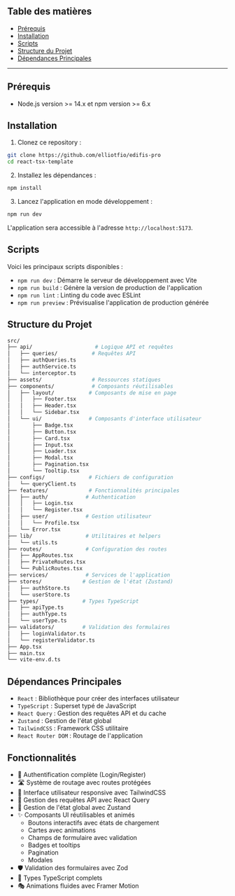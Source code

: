 ## Table des matières

- [Prérequis](#prérequis)
- [Installation](#installation)
- [Scripts](#scripts)
- [Structure du Projet](#structure-du-projet)
- [Dépendances Principales](#dépendances-principales)

---

## Prérequis

- Node.js version >= 14.x et npm version >= 6.x

## Installation

1. Clonez ce repository :
  ```bash
  git clone https://github.com/elliotfio/edifis-pro
  cd react-tsx-template
  ```

2. Installez les dépendances :
  ```bash
  npm install
  ```

3. Lancez l'application en mode développement :
  ```bash
  npm run dev
  ```

L'application sera accessible à l'adresse `http://localhost:5173`.

## Scripts

Voici les principaux scripts disponibles :

- `npm run dev` : Démarre le serveur de développement avec Vite
- `npm run build` : Génère la version de production de l'application
- `npm run lint` : Linting du code avec ESLint
- `npm run preview` : Prévisualise l'application de production générée

## Structure du Projet

```bash
src/
├── api/                    # Logique API et requêtes
│   ├── queries/           # Requêtes API
│   ├── authQueries.ts
│   ├── authService.ts
│   └── interceptor.ts
├── assets/                # Ressources statiques
├── components/            # Composants réutilisables
│   ├── layout/           # Composants de mise en page
│   │   ├── Footer.tsx
│   │   ├── Header.tsx
│   │   └── Sidebar.tsx
│   └── ui/               # Composants d'interface utilisateur
│       ├── Badge.tsx
│       ├── Button.tsx
│       ├── Card.tsx
│       ├── Input.tsx
│       ├── Loader.tsx
│       ├── Modal.tsx
│       ├── Pagination.tsx
│       └── Tooltip.tsx
├── configs/              # Fichiers de configuration
│   └── queryClient.ts
├── features/             # Fonctionnalités principales
│   ├── auth/            # Authentication
│   │   ├── Login.tsx
│   │   └── Register.tsx
│   ├── user/            # Gestion utilisateur
│   │   └── Profile.tsx
│   └── Error.tsx
├── lib/                 # Utilitaires et helpers
│   └── utils.ts
├── routes/              # Configuration des routes
│   ├── AppRoutes.tsx
│   ├── PrivateRoutes.tsx
│   └── PublicRoutes.tsx
├── services/            # Services de l'application
├── stores/             # Gestion de l'état (Zustand)
│   ├── authStore.ts
│   └── userStore.ts
├── types/              # Types TypeScript
│   ├── apiType.ts
│   ├── authType.ts
│   └── userType.ts
├── validators/         # Validation des formulaires
│   ├── loginValidator.ts
│   └── registerValidator.ts
├── App.tsx
├── main.tsx
└── vite-env.d.ts
```

## Dépendances Principales

- `React` : Bibliothèque pour créer des interfaces utilisateur
- `TypeScript` : Superset typé de JavaScript
- `React Query` : Gestion des requêtes API et du cache
- `Zustand` : Gestion de l'état global
- `TailwindCSS` : Framework CSS utilitaire
- `React Router DOM` : Routage de l'application

## Fonctionnalités

- 🔐 Authentification complète (Login/Register)
- 🛣️ Système de routage avec routes protégées
- 🎨 Interface utilisateur responsive avec TailwindCSS
- 📡 Gestion des requêtes API avec React Query
- 🔄 Gestion de l'état global avec Zustand
- ✨ Composants UI réutilisables et animés
  - Boutons interactifs avec états de chargement
  - Cartes avec animations
  - Champs de formulaire avec validation
  - Badges et tooltips
  - Pagination
  - Modales
- 🛡️ Validation des formulaires avec Zod
- 📝 Types TypeScript complets
- 🎭 Animations fluides avec Framer Motion

